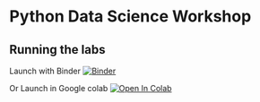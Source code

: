 # Python Data Science Workshop

## Running the labs

Launch with Binder [![Binder](https://mybinder.org/badge_logo.svg)](https://mybinder.org/v2/gh/elephantscale/python-data-analytics-workshop/HEAD)

Or Launch in Google colab [![Open In Colab](https://colab.research.google.com/assets/colab-badge.svg)](https://colab.research.google.com/github/elephantscale/python-data-analytics-workshop/)
